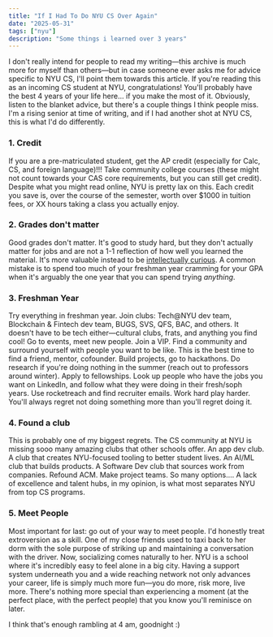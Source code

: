 ```yaml
---
title: "If I Had To Do NYU CS Over Again"
date: "2025-05-31"
tags: ["nyu"]
description: "Some things i learned over 3 years"
---
```


I don't really intend for people to read my writing—this archive is much more for myself than others—but in case someone ever asks me for advice specific to NYU CS, I'll point them towards this article. If you're reading this as an incoming CS student at NYU, congratulations! You'll probably have the best 4 years of your life here... if you make the most of it. Obviously, listen to the blanket advice, but there's a couple things I think people miss. I'm a rising senior at time of writing, and if I had another shot at NYU CS, this is what I'd do differently.

### 1. Credit

If you are a pre-matriculated student, get the AP credit (especially for Calc, CS, and foreign language)!!! Take community college courses (these might not count towards your CAS core requirements, but you can still get credit). Despite what you might read online, NYU is pretty lax on this. Each credit you save is, over the course of the semester, worth over $1000 in tuition fees, or XX hours taking a class you actually enjoy.

### 2. Grades don't matter

Good grades don't matter. It's good to study hard, but they don't actually matter for jobs and are not a 1-1 reflection of how well you learned the material. It's more valuable instead to be [intellectually curious](https://blog.torchnyu.com/2020/12/10/intellectual-ambition.html). A common mistake is to spend too much of your freshman year cramming for your GPA when it's arguably the one year that you can spend trying *anything*.

### 3. Freshman Year

Try everything in freshman year. Join clubs: Tech@NYU dev team, Blockchain & Fintech dev team, BUGS, SVS, QFS, BAC, and others. It doesn't have to be tech either—cultural clubs, frats, and anything you find cool! Go to events, meet new people. Join a VIP. Find a community and surround yourself with people you want to be like. This is the best time to find a friend, mentor, cofounder. Build projects, go to hackathons. Do research if you're doing nothing in the summer (reach out to professors around winter). Apply to fellowships. Look up people who have the jobs you want on LinkedIn, and follow what they were doing in their fresh/soph years. Use rocketreach and find recruiter emails. Work hard play harder. You'll always regret not doing something more than you'll regret doing it.

### 4. Found a club

This is probably one of my biggest regrets. The CS community at NYU is missing sooo many amazing clubs that other schools offer. An app dev club. A club that creates NYU-focused tooling to better student lives. An AI/ML club that builds products. A Software Dev club that sources work from companies. Refound ACM. Make project teams. So many options.... A lack of excellence and talent hubs, in my opinion, is what most separates NYU from top CS programs.

### 5. Meet People

Most important for last: go out of your way to meet people. I'd honestly treat extroversion as a skill. One of my close friends used to taxi back to her dorm with the sole purpose of striking up and maintaining a conversation with the driver. Now, socializing comes naturally to her. NYU is a school where it's incredibly easy to feel alone in a big city. Having a support system underneath you and a wide reaching network not only advances your career, life is simply much more fun—you do more, risk more, live more. There's nothing more special than experiencing a moment (at the perfect place, with the perfect people) that you know you'll reminisce on later.

I think that's enough rambling at 4 am, goodnight :)


